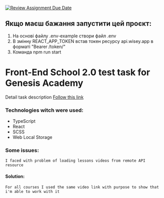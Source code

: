 [![Review Assignment Due Date](https://classroom.github.com/assets/deadline-readme-button-24ddc0f5d75046c5622901739e7c5dd533143b0c8e959d652212380cedb1ea36.svg)](https://classroom.github.com/a/_2xjYeZK)

## Якщо маєш бажання запустити цей проєкт:
1. На основі файлу .env-example створи файл .env
2. В змінну REACT_APP_TOKEN встав токен ресурсу api.wisey.app в форматі "Bearer /token/"
3. Команда npm run start
# Front-End School 2.0 test task for Genesis Academy 

Detail task description [Follow this link](https://mixolydian-polonium-8c0.notion.site/Front-End-School-2-0-c0a2ae89311645e2bdd48b770868ba09)

### Technologies witch were used:
* TypeScript
* React
* SCSS
* Web Local Storage

### Some issues:

`I faced with problem of loading lessons videos from remote API resource`
#### Solution:  
    For all courses I used the same video link with purpose to show that i'm able to work with it
